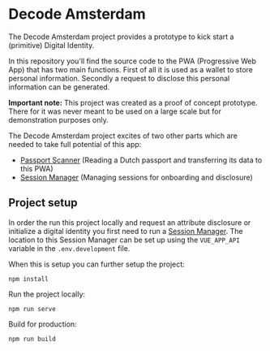 # Decode Amsterdam

The Decode Amsterdam project provides a prototype to kick start a (primitive) Digital Identity.

In this repository you'll find the source code to the PWA (Progressive Web App) that has two main functions.
First of all it is used as a wallet to store personal information. Secondly a request to disclose this personal information can be generated.

**Important note:**
This project was created as a proof of concept prototype. There for it was never meant to be used on a large scale but for demonstration purposes only.
  
The Decode Amsterdam project excites of two other parts which are needed to take full potential of this app:

* [Passport Scanner](https://github.com/sguldemond/passport_reading/tree/publication) (Reading a Dutch passport and transferring its data to this PWA)
* [Session Manager](https://github.com/sguldemond/decode-session-manager/tree/publication) (Managing sessions for onboarding and disclosure)


## Project setup

In order the run this project locally and request an attribute disclosure or initialize a digital identity you first need to run a [Session Manager](https://github.com/sguldemond/decode-session-manager/tree/publication). The location to this Session Manager can be set up using the `VUE_APP_API` variable in the `.env.development` file.

When this is setup you can further setup the project:

```
npm install
```

Run the project locally:

```
npm run serve
```

Build for production:
```
npm run build
```
